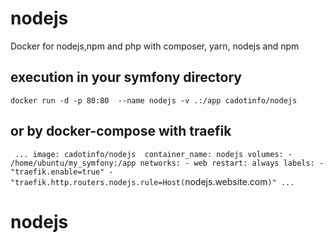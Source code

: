 # nodejs
Docker for nodejs,npm and php   with composer, yarn, nodejs and npm
## execution in your symfony directory
`
docker run -d -p 80:80  --name nodejs -v .:/app cadotinfo/nodejs
`
## or by docker-compose with traefik
`
...
image: cadotinfo/nodejs 
    container_name: nodejs
    volumes:
      - /home/ubuntu/my_symfony:/app
    networks:
      - web
    restart: always
    labels:
        - "traefik.enable=true"
        - "traefik.http.routers.nodejs.rule=Host(`nodejs.website.com`)"
...
`
# nodejs
